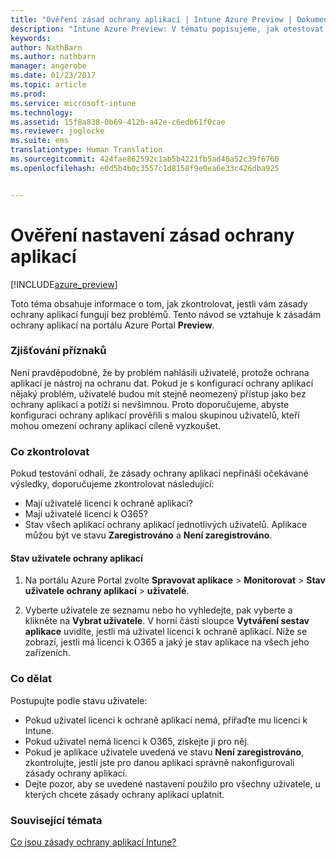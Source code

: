 ```yaml
---
title: "Ověření zásad ochrany aplikací | Intune Azure Preview | Dokumentace Microsoftu"
description: "Intune Azure Preview: V tématu popisujeme, jak otestovat a ověřit, zda jste správně nastavili zásady ochrany aplikací a zda fungují, jak mají."
keywords: 
author: NathBarn
ms.author: nathbarn
manager: angerobe
ms.date: 01/23/2017
ms.topic: article
ms.prod: 
ms.service: microsoft-intune
ms.technology: 
ms.assetid: 15f8a838-0b69-412b-a42e-c6edb61f0cae
ms.reviewer: joglocke
ms.suite: ems
translationtype: Human Translation
ms.sourcegitcommit: 424fae862592c1ab5b4221fb5ad40a52c39f6760
ms.openlocfilehash: e0d5b4b0c3557c1d8158f9e0ea6e33c426dba925


---
```


# <a name="how-to-validate-your-app-protection-policy-setup"></a>Ověření nastavení zásad ochrany aplikací

[!INCLUDE[azure_preview](../includes/azure_preview.md)]


Toto téma obsahuje informace o tom, jak zkontrolovat, jestli vám zásady ochrany aplikací fungují bez problémů. Tento návod se vztahuje k zásadám ochrany aplikací na portálu Azure Portal **Preview**.

### <a name="checking-for-symptoms"></a>Zjišťování příznaků
Není pravděpodobné, že by problém nahlásili uživatelé, protože ochrana aplikací je nástroj na ochranu dat. Pokud je s konfigurací ochrany aplikací nějaký problém, uživatelé budou mít stejně neomezený přístup jako bez ochrany aplikací a potíží si nevšimnou. Proto doporučujeme, abyste konfiguraci ochrany aplikací prověřili s malou skupinou uživatelů, kteří mohou omezení ochrany aplikací cíleně vyzkoušet.


### <a name="what-to-check"></a>Co zkontrolovat

Pokud testování odhalí, že zásady ochrany aplikací nepřináší očekávané výsledky, doporučujeme zkontrolovat následující:

- Mají uživatelé licenci k ochraně aplikací?
- Mají uživatelé licenci k O365?
- Stav všech aplikací ochrany aplikací jednotlivých uživatelů. Aplikace můžou být ve stavu **Zaregistrováno** a **Není zaregistrováno**.

#### <a name="user-app-protection-status"></a>Stav uživatele ochrany aplikací
1. Na portálu Azure Portal zvolte **Spravovat aplikace** > **Monitorovat** >  **Stav uživatele ochrany aplikací** > **uživatelé**.

2. Vyberte uživatele ze seznamu nebo ho vyhledejte, pak vyberte a klikněte na **Vybrat uživatele**. V horní části sloupce **Vytváření sestav aplikace** uvidíte, jestli má uživatel licenci k ochraně aplikací. Níže se zobrazí, jestli má licenci k O365 a jaký je stav aplikace na všech jeho zařízeních.



### <a name="what-to-do"></a>Co dělat
Postupujte podle stavu uživatele:

- Pokud uživatel licenci k ochraně aplikací nemá, přiřaďte mu licenci k Intune.
- Pokud uživatel nemá licenci k O365, získejte ji pro něj.
- Pokud je aplikace uživatele uvedená ve stavu **Není zaregistrováno**, zkontrolujte, jestli jste pro danou aplikaci správně nakonfigurovali zásady ochrany aplikací.
- Dejte pozor, aby se uvedené nastavení použilo pro všechny uživatele, u kterých chcete zásady ochrany aplikací uplatnit.

### <a name="see-also"></a>Související témata

[Co jsou zásady ochrany aplikací Intune?](app-protection-policies.md)



<!--HONumber=Feb17_HO1-->


